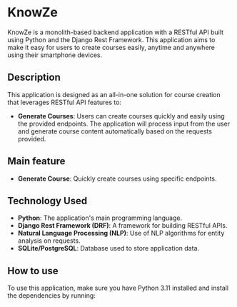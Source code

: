 # KnowZe

KnowZe is a monolith-based backend application with a RESTful API built using Python and the Django Rest Framework. This application aims to make it easy for users to create courses easily, anytime and anywhere using their smartphone devices.

## Description

This application is designed as an all-in-one solution for course creation that leverages RESTful API features to:
- **Generate Courses**: Users can create courses quickly and easily using the provided endpoints. The application will process input from the user and generate course content automatically based on the requests provided.

## Main feature

- **Generate Course**: Quickly create courses using specific endpoints.

## Technology Used

- **Python**: The application's main programming language.
- **Django Rest Framework (DRF)**: A framework for building RESTful APIs.
- **Natural Language Processing (NLP)**: Use of NLP algorithms for entity analysis on requests.
- **SQLite/PostgreSQL**: Database used to store application data.

## How to use

To use this application, make sure you have Python 3.11 installed and install the dependencies by running: